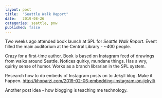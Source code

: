 ```yaml
---
layout: post
title:  "Seattle Walk Report"
date:   2019-08-26
categories: seattle, pnw
published: false
---
```

Two weeks ago attended book launch at SPL for *Seattle Walk Report*. Event filled the main auditorium at the Central Library - ~400 people.

Crazy for a first-time author. Book is based on Instagram feed of drawings from walks around Seattle. Notices quirky, mundane things. Has a wry, quirky sense of humor. Works as a branch librarian in the SPL system.

Research how to do embeds of Instagram posts on to Jekyll blog. Make it happen.
http://khoparzi.com/2019-02-06-embedding-instagram-on-jekyll/

Another post idea - how blogging is teaching me technology.
